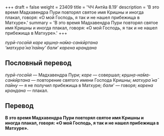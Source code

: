 +++
draft = false
weight = 23409
title = 'ЧЧ Антйа 8.19'
description = 'В это время Мадхавендра Пури повторял святое имя Кришны и иногда плакал, говоря: «О мой Господь, я так и не нашел прибежища в Матхуре».'
summary = 'В это время Мадхавендра Пури повторял святое имя Кришны и иногда плакал, говоря: «О мой Господь, я так и не нашел прибежища в Матхуре».'
+++

_пурӣ-госа̄н̃и каре кр̣шн̣а-на̄ма-сан̇кӣртана  
‘матхура̄ на̄ па̄ину’ бали’ карена крандана_

## Пословный перевод

_пурӣ_\-_госа̄н̃и_ — Мадхавендра Пури; _каре_ — совершал; _кр̣шн̣а_\-_на̄ма_\-_сан̇кӣртана_ — повторение святого имени Господа Кришны; _матхура̄_ _на̄_ _па̄ину_ — я не получил прибежища в Матхуре; _бали’_ — говоря; _карена_ _крандана_ — плакал.

## Перевод

**В это время Мадхавендра Пури повторял святое имя Кришны и иногда плакал, говоря: «О мой Господь, я так и не нашел прибежища в Матхуре».**
